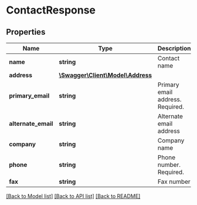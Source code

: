 # ContactResponse

## Properties
Name | Type | Description | Notes
------------ | ------------- | ------------- | -------------
**name** | **string** | Contact name | [optional] 
**address** | [**\Swagger\Client\Model\Address**](Address.md) |  | [optional] 
**primary_email** | **string** | Primary email address. Required. | [optional] 
**alternate_email** | **string** | Alternate email address | [optional] 
**company** | **string** | Company name | [optional] 
**phone** | **string** | Phone number. Required. | [optional] 
**fax** | **string** | Fax number | [optional] 

[[Back to Model list]](../README.md#documentation-for-models) [[Back to API list]](../README.md#documentation-for-api-endpoints) [[Back to README]](../README.md)


